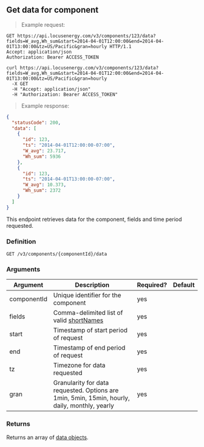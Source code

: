## Get data for component

> Example request:

```http
GET https://api.locusenergy.com/v3/components/123/data?fields=W_avg,Wh_sum&start=2014-04-01T12:00:00&end=2014-04-01T13:00:00&tz=US/Pacific&gran=hourly HTTP/1.1
Accept: application/json
Authorization: Bearer ACCESS_TOKEN
```

```shell
curl https://api.locusenergy.com/v3/components/123/data?fields=W_avg,Wh_sum&start=2014-04-01T12:00:00&end=2014-04-01T13:00:00&tz=US/Pacific&gran=hourly
  -X GET
  -H "Accept: application/json"
  -H "Authorization: Bearer ACCESS_TOKEN"
```

> Example response:

```json
{
  "statusCode": 200,
  "data": [
    {
      "id": 123,
      "ts": "2014-04-01T12:00:00-07:00",
      "W_avg": 23.717,
      "Wh_sum": 5936
    },
    {
      "id": 123,
      "ts": "2014-04-01T13:00:00-07:00",
      "W_avg": 10.373,
      "Wh_sum": 2372
    }
  ]
}
```

This endpoint retrieves data for the component, fields and time period requested.

### Definition

`GET /v3/components/{componentId}/data`

### Arguments

Argument | Description | Required? | Default
--- | --- | --- | ---
componentId | Unique identifier for the component | yes |
fields | Comma-delimited list of valid [shortNames](#aggregations) | yes |
start | Timestamp of start period of request | yes |
end | Timestamp of end period of request | yes |
tz | Timezone for data requested | yes |
gran | Granularity for data requested. Options are 1min, 5min, 15min, hourly, daily, monthly, yearly | yes |

### Returns

Returns an array of [data objects](#data-object).